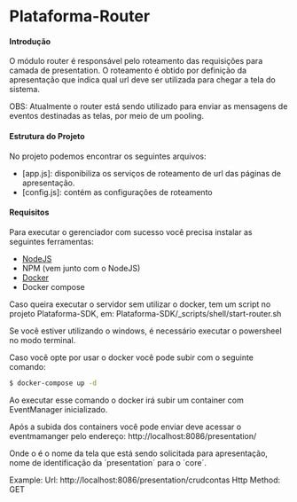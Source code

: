 # Plataforma-Router

#### Introdução
O módulo router é responsável pelo roteamento das requisições para camada de presentation.
O roteamento é obtido por definição da apresentação que indica qual url deve ser utilizada para chegar a tela do sistema.

OBS: Atualmente o router está sendo utilizado para enviar as mensagens de eventos destinadas as telas, por meio de um pooling.

#### Estrutura do Projeto
No projeto podemos encontrar os seguintes arquivos:
* [app.js]: disponibiliza os serviços de roteamento de url das páginas de apresentação.
* [config.js]: contém as configurações de roteamento

#### Requisitos

Para executar o gerenciador com sucesso você precisa instalar as seguintes ferramentas:
* [NodeJS](https://nodejs.org)
* NPM (vem junto com o NodeJS)
* [Docker](https://www.docker.com/)
* Docker compose

Caso queira executar o servidor sem utilizar o docker, tem um script no projeto Plataforma-SDK, em:
Plataforma-SDK/_scripts/shell/start-router.sh

Se você estiver utilizando o windows, é necessário executar o powersheel no modo terminal.

Caso você opte por usar o docker você pode subir com o seguinte comando:
```sh
$ docker-compose up -d
```
Ao executar esse comando o docker irá subir um container com EventManager inicializado.

Após a subida dos containers você pode enviar deve acessar o eventmamanger pelo endereço:
http://localhost:8086/presentation/<presentationName>

Onde o <presentationName> é o nome da tela que está sendo solicitada para apresentação, nome de identificação da ´presentation´ para o ´core´.

Example:
Url: http://localhost:8086/presentation/crudcontas
Http Method: GET




